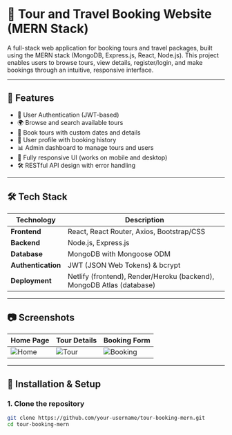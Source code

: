 # 🧭 Tour and Travel Booking Website (MERN Stack)

A full-stack web application for booking tours and travel packages, built using the MERN stack (MongoDB, Express.js, React, Node.js). This project enables users to browse tours, view details, register/login, and make bookings through an intuitive, responsive interface.

---

## 📌 Features

- 🔐 User Authentication (JWT-based)
- 🌍 Browse and search available tours
- 📅 Book tours with custom dates and details
- 📁 User profile with booking history
- 📊 Admin dashboard to manage tours and users
- 📱 Fully responsive UI (works on mobile and desktop)
- 🛠️ RESTful API design with error handling

---

## 🛠️ Tech Stack

| Technology | Description |
|------------|-------------|
| **Frontend** | React, React Router, Axios, Bootstrap/CSS |
| **Backend**  | Node.js, Express.js |
| **Database** | MongoDB with Mongoose ODM |
| **Authentication** | JWT (JSON Web Tokens) & bcrypt |
| **Deployment** | Netlify (frontend), Render/Heroku (backend), MongoDB Atlas (database) |

---

## 📷 Screenshots

| Home Page | Tour Details | Booking Form |
|-----------|--------------|--------------|
| ![Home]("Snapshot3.png") | ![Tour](./screenshots/tour-details.png) | ![Booking](./screenshots/booking-form.png) |

---

## 🧪 Installation & Setup

### 1. Clone the repository

```bash
git clone https://github.com/your-username/tour-booking-mern.git
cd tour-booking-mern
